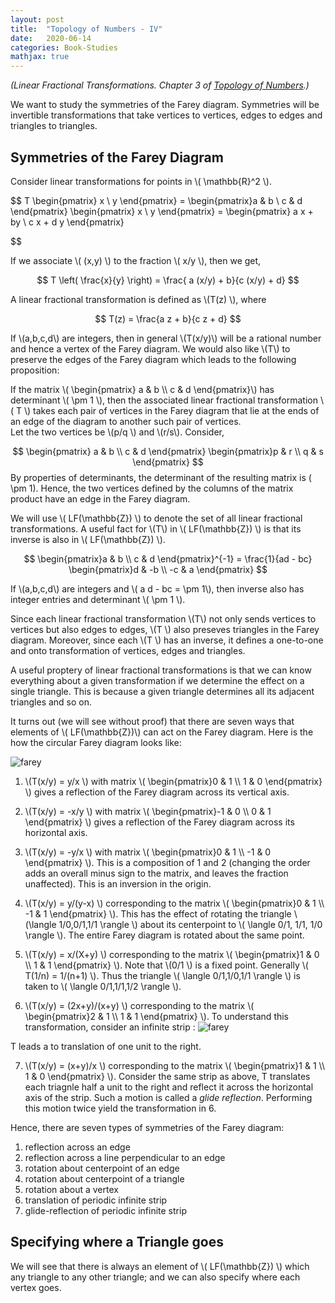 ```yaml
---
layout: post
title:  "Topology of Numbers - IV"
date:   2020-06-14
categories: Book-Studies
mathjax: true
---
```

*(Linear Fractional Transformations. Chapter 3 of [Topology of Numbers](https://pi.math.cornell.edu/~hatcher/TN/TNbook.pdf).)* 

We want to study the symmetries of the Farey diagram. Symmetries will be invertible transformations that take vertices to vertices, edges to edges and triangles to triangles. 

## Symmetries of the Farey Diagram

Consider linear transformations for points in \\( \mathbb{R}^2 \\). 

$$ T \begin{pmatrix} x \\ y \end{pmatrix} = \begin{pmatrix}a & b \\ c & d \end{pmatrix} \begin{pmatrix} x \\ y \end{pmatrix} = \begin{pmatrix} a x + by \\ c x + d y \end{pmatrix} 

$$

If we associate \\( (x,y) \\) to the fraction \\( x/y \\), then we get,

$$ T \left( \frac{x}{y} \right) = \frac{ a (x/y) + b}{c (x/y) + d} $$

A linear fractional transformation is defined as \\(T(z) \\), where

$$ T(z) = \frac{a z + b}{c z + d} $$

If \\(a,b,c,d\\) are integers, then in general \\(T(x/y)\\) will be a rational number and hence a vertex of the Farey diagram. We would also like \\(T\\) to preserve the edges of the Farey diagram which leads to the following proposition:


<div class="proposition">
If the matrix \( \begin{pmatrix} a & b \\ c & d \end{pmatrix}\) has determinant \( \pm 1 \), then the associated linear fractional transformation \( T \) takes each pair of vertices in the Farey diagram that lie at the ends of an edge of the diagram to another such pair of vertices.
</div>
<div class="proof">
Let the two vertices be \(p/q \) and \(r/s\). Consider,

$$
\begin{pmatrix} a & b \\ c & d \end{pmatrix} \begin{pmatrix}p & r \\ q & s \end{pmatrix}
$$
By properties of determinants, the determinant of the resulting matrix is \( \pm 1\). Hence, the two vertices defined by the columns of the matrix product have an edge in the Farey diagram.
</div>

We will use \\( LF(\mathbb{Z}) \\) to denote the set of all linear fractional transformations. A useful fact for \\(T\\) in \\( LF(\mathbb{Z}) \\) is that its inverse is also in \\( LF(\mathbb{Z}) \\).

$$ 
\begin{pmatrix}a & b \\ c & d \end{pmatrix}^{-1} = \frac{1}{ad - bc} \begin{pmatrix}d & -b \\ -c & a \end{pmatrix}  
$$

If \\(a,b,c,d\\) are integers and \\( a d - bc = \pm 1\\), then inverse also has integer entries and determinant \\( \pm 1 \\). 

Since each linear fractional transformation \\(T\\) not only sends vertices to vertices but also edges to edges, \\(T \\) also preseves triangles in the Farey diagram. Moreover, since each \\(T \\) has an inverse, it defines a one-to-one and onto transformation of vertices, edges and triangles. 

A useful proptery of linear fractional transformations is that we can know everything about a given transformation if we determine the effect on a single triangle. This is because a given triangle determines all its adjacent triangles and so on. 

It turns out (we will see without proof) that there are seven ways that elements of \\( LF(\mathbb{Z})\\) can act on the Farey diagram. Here is the how the circular Farey diagram looks like:

![farey]({{site.url}}/assets/images/top-num-farey.jpg)

1. \\(T(x/y) = y/x \\) with matrix \\( \begin{pmatrix}0 & 1 \\\\ 1 & 0 \end{pmatrix} \\) gives a reflection of the Farey diagram across its vertical axis.

2. \\(T(x/y) = -x/y \\) with matrix \\( \begin{pmatrix}-1 & 0 \\\\ 0 & 1 \end{pmatrix} \\) gives a reflection of the Farey diagram across its horizontal axis.

3. \\(T(x/y) = -y/x \\) with matrix \\( \begin{pmatrix}0 & 1 \\\\ -1 & 0 \end{pmatrix} \\). This is a composition of 1 and 2 (changing the order adds an overall minus sign to the matrix, and leaves the fraction unaffected). This is an inversion in the origin.  

4. \\(T(x/y) = y/(y-x) \\) corresponding to the matrix \\( \begin{pmatrix}0 & 1 \\\\ -1 & 1 \end{pmatrix} \\). This has the effect of rotating the triangle \\(\langle 1/0,0/1,1/1 \rangle \\) about its centerpoint to \\( \langle 0/1, 1/1, 1/0 \rangle \\). The entire Farey diagram is rotated about the same point.

5. \\(T(x/y) = x/(X+y) \\) corresponding to the matrix \\( \begin{pmatrix}1 & 0 \\\\ 1 & 1 \end{pmatrix} \\). Note that \\(0/1 \\) is a fixed point. Generally \\( T(1/n) = 1/(n+1) \\). Thus the triangle \\( \langle 0/1,1/0,1/1 \rangle \\) is taken to \\( \langle 0/1,1/1,1/2 \rangle \\).

6. \\(T(x/y) = (2x+y)/(x+y) \\) corresponding to the matrix \\( \begin{pmatrix}2 & 1 \\\\ 1 & 1 \end{pmatrix} \\). To understand this transformation, consider an infinite strip : 
![farey]({{site.url}}/assets/images/farey_translation_strip.svg)

T leads a to translation of one unit to the right.

7. \\(T(x/y) = (x+y)/x \\) corresponding to the matrix \\( \begin{pmatrix}1 & 1 \\\\ 1 & 0 \end{pmatrix} \\). Consider the same strip as above, T translates each triagnle half a unit to the right and reflect it across the horizontal axis of the strip. Such a motion is called a *glide reflection*. Performing this motion twice yield the transformation in 6. 

Hence, there are seven types of symmetries of the Farey diagram: 
1. reflection across an edge
2. reflection across a line perpendicular to an edge
3. rotation about centerpoint of an edge
4. rotation about centerpoint of a triangle
5. rotation about a vertex
6. translation of periodic infinite strip
7. glide-reflection of periodic infinite strip


## Specifying where a Triangle goes
We will see that there is always an element of \\( LF(\mathbb{Z}) \\) which any triangle to any other triangle; and we can also specify where each vertex goes.



